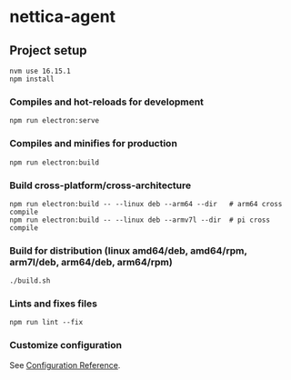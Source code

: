 # nettica-agent

## Project setup
```
nvm use 16.15.1
npm install
```

### Compiles and hot-reloads for development
```
npm run electron:serve
```

### Compiles and minifies for production
```
npm run electron:build
```
### Build cross-platform/cross-architecture
```
npm run electron:build -- --linux deb --arm64 --dir   # arm64 cross compile
npm run electron:build -- --linux deb --armv7l --dir  # pi cross compile

```
### Build for distribution (linux amd64/deb, amd64/rpm, arm7l/deb, arm64/deb, arm64/rpm)
```
./build.sh
```

### Lints and fixes files
```
npm run lint --fix
```

### Customize configuration
See [Configuration Reference](https://cli.vuejs.org/config/).
